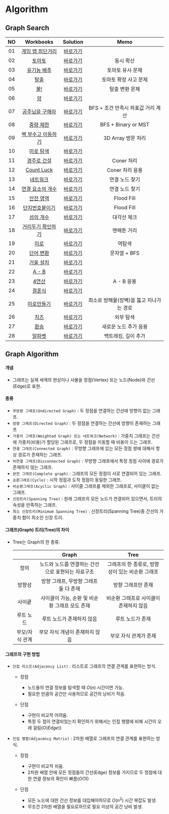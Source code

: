 # Algorithm 


## Graph Search
|<center>NO|<center>Workbooks|<center>Solution|<center>Memo|
|:---:|:---:|:---:|:---:|
|01|[<center>게임 맵 최단거리](https://programmers.co.kr/learn/courses/30/lessons/1844)|[<center>바로가기](./Solution/게임%20맵%20최단거리)| |
|02|[<center>토마토](https://www.acmicpc.net/problem/7576)|[<center>바로가기](./Solution/토마토)|동시 확산|
|03|[<center>유기농 배추](https://www.acmicpc.net/problem/1012)|[<center>바로가기](./Solution/유기농%20배추)|토마토 유사 문제|
|04|[<center>탈출](https://www.acmicpc.net/problem/3055)|[<center>바로가기](./Solution/탈출)|토마토 확장 사고 문제|
|05|[<center>불!](https://www.acmicpc.net/problem/4179)|[<center>바로가기](./Solution/불!)|탈출 변환 문제| 
|06|[<center>양](https://www.acmicpc.net/problem/3184)|[<center>바로가기](./Solution/양)||
|07|[<center>공주님을 구해라](https://www.acmicpc.net/problem/17836)|[<center>바로가기](./Solution/공주님을%20구해라)|BFS + 조건 만족시 좌표값 거리 계산|
|08|[<center>중량 제한](https://www.acmicpc.net/problem/1939)|[<center>바로가기](./Solution/중량%20제한)|BFS + Binary or MST|
|09|[<center>벽 부수고 이동하기](https://www.acmicpc.net/problem/2206)|[<center>바로가기](./Solution/벽%20부수고%20이동하기)|3D Array 방문 처리|
|10|[<center>미로 탐색](https://www.acmicpc.net/problem/2178)|[<center>바로가기](./Solution/미로%20탐색)||
|11|[<center>경주로 건설](https://programmers.co.kr/learn/courses/30/lessons/67259)|[<center>바로가기](./Solution/경주로%20건설)|Coner 처리|
|12|[<center>Count Luck](https://www.hackerrank.com/challenges/count-luck/problem)|[<center>바로가기](./Solution/Count%20Luck)|Coner 처리 응용|
|13|[<center>네트워크](https://programmers.co.kr/learn/courses/30/lessons/43162)|[<center>바로가기](./Solution/네트워크)|연결 노드 찾기|
|14|[<center>연결 요소의 개수](https://www.acmicpc.net/problem/11724)|[<center>바로가기](./Solution/연결%20요소의%20개수)|연결 노드 찾기|
|15|[<center>안전 영역](https://www.acmicpc.net/problem/2468)|[<center>바로가기](./Solution/안전%20영역)|Flood Fill|
|16|[<center>단지번호붙이기](https://www.acmicpc.net/problem/2667)|[<center>바로가기](./Solution/단지번호붙이기)|Flood Fill|
|17|[<center>섬의 개수](https://www.acmicpc.net/problem/4963)|[<center>바로가기](./Solution/섬의%20개수)|대각선 체크|
|18|[<center>거리두기 확인하기](https://school.programmers.co.kr/learn/courses/30/lessons/81302)|[<center>바로가기](./Solution/거리두기%20확인하기)|맨해튼 거리|
|19|[<center>미로](https://www.acmicpc.net/problem/24463)|[<center>바로가기](./Solution/미로)|역탐색|
|20|[<center>단어 변환](https://school.programmers.co.kr/learn/courses/30/lessons/43163)|[<center>바로가기](./Solution/단어%20변환)|문자열 + BFS|
|21|[<center>거울 설치](https://www.acmicpc.net/problem/2151)|[<center>바로가기](./Solution/거울%20설치)||
|22|[<center>A - B](https://www.acmicpc.net/problem/16953)|[<center>바로가기](./Solution/A%20-%20B)||
|23|[<center>4연산](https://www.acmicpc.net/problem/14395)|[<center>바로가기](./Solution/4연산)|A - B 응용|
|24|[<center>결혼식](https://www.acmicpc.net/problem/5567)|[<center>바로가기](./Solution/결혼식)||
|25|[<center>미로만들기](https://www.acmicpc.net/problem/2665)|[<center>바로가기](./Solution/미로만들기)| 최소로 방해물(장벽)을 뚫고 지나가는 경로 |
|26|[<center>치즈](https://www.acmicpc.net/problem/2638)|[<center>바로가기](./Solution/치즈)| 외부 탐색|
|27|[<center>환승](https://www.acmicpc.net/problem/5214)|[<center>바로가기](./Solution/환승)| 새로운 노드 추가 응용|
|28|[<center>알파벳](https://www.acmicpc.net/problem/1987)|[<center>바로가기](./Solution/알파벳)| 백트래킹, 길이 추가 |

## Graph Algorithm
#### 개념
- 그래프는 실제 세계의 현상이나 사물을 정점(Vertex) 또는 노드(Node)와 간선(Edge)로 표현.


#### 종류
- `무방향 그래프(Undirected Graph)` : 두 정점을 연결하는 간선에 방향이 없는 그래프.
- `방향 그래프(Directed Graph)` : 두 정점을 연결하는 간선에 방향이 존재하는 그래프
- `가중치 그래프(Weighted Graph) 또는 네트워크(Network)` : 가중치 그래프는 간선에 가중치(비용)가 할당된 그래프로, 두 정점을 이동할 때 비용이 드는 그래프.
- `연결 그래프(Connected Graph)` : 무방향 그래프에 있는 모든 정점 쌍에 대해서 항상 경로가 존재하는 그래프.
- `비연결 그래프(Disconnected Graph)` : 무방향 그래프에서 특정 정점 사이에 경로가 존재하지 않는 그래프.
- `완전 그래프(Complete graph)` : 그래프의 모든 정점이 서로 연결되어 있는 그래프.
- `순환그래프(Cycle)` : 시작 정점과 도착 정점이 동일한 그래프.
- `비순환그래프(Acyclic Graph)` : 사이클 그래프를 제외한 그래프로, 사이클이 없는 그래프.
- `신장트리(Spanning Tree)` : 원래 그래프의 모든 노드가 연결되어 있으면서, 트리의 속성을 만족하는 그래프.
- `최소 신장트리(Minimum Spanning Tree)` : 신장트리(Spanning Tree)중 간선의 가중치 합이 최소인 신장 트리.


#### 그래프(Graph) 트리(Tree)의 차이
- Tree는 Graph의 한 종류.

    ||<center>Graph|<center>Tree|
    |:---:|:---:|:---:|
    |정의|노드와 노드를 연결하는 간선으로 표현되는 자료구조|그래프의 한 종류로, 방향성이 있는 비순환 그래프|
    |방향성|방향 그래프, 무방향 그래프 둘 다 존재|방향 그래프만 존재|
    |사이킅|사이클이 가능, 순환 및 비순환 그래프 모도 존재|비순환 그래프로 사이클이 존재하지 않음|
    |루트 노드|루트 노드가 존재하지 않음|루트 노드가 존재|
    |부모/자식 관계|부모 자식 개념이 존재하지 않음|부모 자식 관계가 존재 |


#### 그래프의 구현 방법
- `인접 리스트(Adjacency List)` : 리스트로 그래프의 연결 관계를 표현하는 방식. 
    - 장점
        - 노드들의 연결 정보를 탐색할 때 $O(n)$ 시간이면 가능.
        - 필요한 만큼의 공간만 사용하므로 공간의 낭비가 적음.
    
    - 단점
        - 구현이 비교적 어려움.
        - 특정 두 점이 연결되었는지 확인하기 위해서는 인접 행렬에 비해 시간이 오래 걸림($O(Edge)$)

- `인접 행렬(Adjacency Matrix)` : 2차원 배열로 그래프의 연결 관계를 표현하는 방식.
    - 장점
        - 구현이 비교적 쉬움.
        - 2차원 배열 안에 모든 정점들의 간선(Edge) 정보를 가지므로 두 정점에 대한 연결 정보의 확인이 빠름($O(1)$)
    
    - 단점
        - 모든 노드에 대한 간선 정보를 대입해야하므로  $O(n^2)$ 시간 복잡도 발생.
        - 무조건 2차원 배열을 필요로하므로 필요 이상의 공간 낭비 발생.
